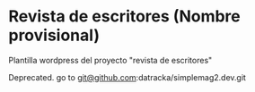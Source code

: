 # Revista de escritores (Nombre provisional)

Plantilla wordpress del proyecto "revista de escritores"

Deprecated. 
go to git@github.com:datracka/simplemag2.dev.git

